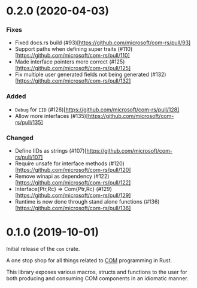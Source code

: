 # 0.2.0 (2020-04-03)

### Fixes

- Fixed docs.rs build (#93)[https://github.com/microsoft/com-rs/pull/93]
- Support paths when defining super traits (#110)[https://github.com/microsoft/com-rs/pull/110]
- Made interface pointers more correct (#125)[https://github.com/microsoft/com-rs/pull/125]
- Fix multiple user generated fields not being generated (#132)[https://github.com/microsoft/com-rs/pull/132]

### Added

- `Debug` for `IID` (#128)[https://github.com/microsoft/com-rs/pull/128]
- Allow more interfaces (#135)[https://github.com/microsoft/com-rs/pull/135]

### Changed

- Define IIDs as strings (#107)[https://github.com/microsoft/com-rs/pull/107]
- Require unsafe for interface methods (#120)[https://github.com/microsoft/com-rs/pull/120]
- Remove winapi as dependency (#122)[https://github.com/microsoft/com-rs/pull/122]
- Interface{Ptr,Rc} => Com{Ptr,Rc} (#129)[https://github.com/microsoft/com-rs/pull/129]
- Runtime is now done through stand alone functions (#136)[https://github.com/microsoft/com-rs/pull/136]


# 0.1.0 (2019-10-01)

Initial release of the `com` crate. 

A one stop shop for all things related to [COM](https://docs.microsoft.com/en-us/windows/win32/com/component-object-model--com--portal) programming in Rust.

This library exposes various macros, structs and functions to the user for both producing and consuming COM components in an idiomatic manner.